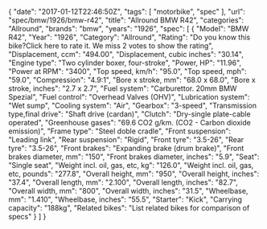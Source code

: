 {
    "date": "2017-01-12T22:46:50Z",
    "tags": [
        "motorbike",
        "spec"
    ],
    "url": "spec\/bmw\/1926\/bmw-r42",
    "title": "Allround BMW R42",
    "categories": "Allround",
    "brands": "bmw",
    "years": "1926",
    "spec": [
        {
            "Model": "BMW R42",
            "Year": "1926",
            "Category": "Allround",
            "Rating": "Do you know this bike?Click here to rate it. We miss 2 votes to show the rating",
            "Displacement, ccm": "494.00",
            "Displacement, cubic inches": "30.14",
            "Engine type": "Two cylinder boxer, four-stroke",
            "Power, HP": "11.96",
            "Power at RPM": "3400",
            "Top speed, km\/h": "95.0",
            "Top speed, mph": "59.0",
            "Compression": "4.9:1",
            "Bore x stroke, mm": "68.0 x 68.0",
            "Bore x stroke, inches": "2.7 x 2.7",
            "Fuel system": "Carburettor. 20mm BMW Spezial",
            "Fuel control": "Overhead Valves (OHV)",
            "Lubrication system": "Wet sump",
            "Cooling system": "Air",
            "Gearbox": "3-speed",
            "Transmission type,final drive": "Shaft drive (cardan)",
            "Clutch": "Dry-single plate-cable operated",
            "Greenhouse gases": "69.6 CO2 g\/km. (CO2 - Carbon dioxide emission)",
            "Frame type": "Steel doble cradle",
            "Front suspension": "Leading link",
            "Rear suspension": "Rigid",
            "Front tyre": "3.5-26",
            "Rear tyre": "3.5-26",
            "Front brakes": "Expanding brake (drum brake)",
            "Front brakes diameter, mm": "150",
            "Front brakes diameter, inches": "5.9",
            "Seat": "Single seat",
            "Weight incl. oil, gas, etc, kg": "126.0",
            "Weight incl. oil, gas, etc, pounds": "277.8",
            "Overall height, mm": "950",
            "Overall height, inches": "37.4",
            "Overall length, mm": "2.100",
            "Overall length, inches": "82.7",
            "Overall width, mm": "800",
            "Overall width, inches": "31.5",
            "Wheelbase, mm": "1.410",
            "Wheelbase, inches": "55.5",
            "Starter": "Kick",
            "Carrying capacity": "188kg",
            "Related bikes": "List related bikes for comparison of specs"
        }
    ]
}